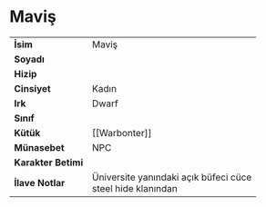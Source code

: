 # Maviş   
|  |  |  
|---|---|  
| **İsim** | Maviş|  
| **Soyadı** | |  
| **Hizip** | |  
| **Cinsiyet** | Kadın|  
| **Irk** | Dwarf|  
| **Sınıf** | |  
| **Kütük** | [[Warbonter]]|  
| **Münasebet** | NPC|  
| **Karakter Betimi** | |  
| **İlave Notlar** | Üniversite yanındaki açık büfeci cüce<br>steel hide klanından|  
